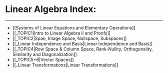 # Linear Algebra Index:

***
- [[Systems of Linear Equations and Elementary Operations]]
- [[_TOPIC1|Intro to Linear Algebra II and Proofs]]
- [[_TOPIC2|Span, Image Space, Nullspace, Subspaces]]
- [[_Linear Independence and Basis|Linear Independence and Basis]]
- [[_TOPIC4|Row Space & Column Space, Rank-Nullity, Orthogonality, Similarity and Diagonalization]]
- [[_TOPIC5+6|Vector Spaces]]
- [[_Linear Transformations|Linear Transformations]]